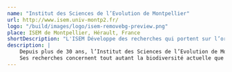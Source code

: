 ```yaml
---
name: "Institut des Sciences de l’Evolution de Montpellier"
url: http://www.isem.univ-montp2.fr/
logo: "/build/images/logo/isem-removebg-preview.png"
place: ISEM de Montpellier, Hérault, France
shortDescription: "L'ISEM Développe des recherches qui portent sur l’origine et la dynamique de la biodiversité, sur les modalités et les mécanismes de son évolution."
description: |
    Depuis plus de 30 ans, l’Institut des Sciences de l’Evolution de Montpellier (ISEM) (Université de Montpellier, CNRS, IRD, EPHE, CIRAD, INRAP) développe des recherches qui portent sur l’origine et la dynamique de la biodiversité, sur les modalités et les mécanismes de son évolution.
    Ses recherches concernent tout autant la biodiversité actuelle que passée, portent sur un large éventail d’organismes et de milieux et allient approches de terrain, approches expérimentales et théoriques.
---
```

